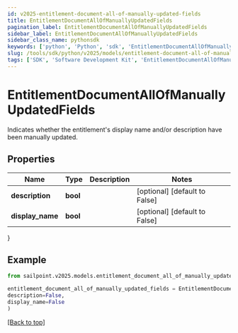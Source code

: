 ```yaml
---
id: v2025-entitlement-document-all-of-manually-updated-fields
title: EntitlementDocumentAllOfManuallyUpdatedFields
pagination_label: EntitlementDocumentAllOfManuallyUpdatedFields
sidebar_label: EntitlementDocumentAllOfManuallyUpdatedFields
sidebar_class_name: pythonsdk
keywords: ['python', 'Python', 'sdk', 'EntitlementDocumentAllOfManuallyUpdatedFields', 'V2025EntitlementDocumentAllOfManuallyUpdatedFields'] 
slug: /tools/sdk/python/v2025/models/entitlement-document-all-of-manually-updated-fields
tags: ['SDK', 'Software Development Kit', 'EntitlementDocumentAllOfManuallyUpdatedFields', 'V2025EntitlementDocumentAllOfManuallyUpdatedFields']
---
```


# EntitlementDocumentAllOfManuallyUpdatedFields

Indicates whether the entitlement's display name and/or description have been manually updated.

## Properties

Name | Type | Description | Notes
------------ | ------------- | ------------- | -------------
**description** | **bool** |  | [optional] [default to False]
**display_name** | **bool** |  | [optional] [default to False]
}

## Example

```python
from sailpoint.v2025.models.entitlement_document_all_of_manually_updated_fields import EntitlementDocumentAllOfManuallyUpdatedFields

entitlement_document_all_of_manually_updated_fields = EntitlementDocumentAllOfManuallyUpdatedFields(
description=False,
display_name=False
)

```
[[Back to top]](#) 

